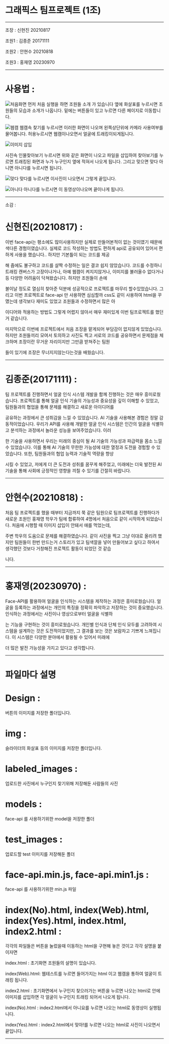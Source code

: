 # 그래픽스 팀프로젝트 (1조)
------------------
조장 : 신현진 20210817

조원1 : 김종준 20171111

조원2 : 안현수 20210818

조원3 : 홍재영 20230970

--------------------
# 사용법 :

![처음화면](https://github.com/namao1230/-1-/assets/153504478/75a63b4b-4e5b-4456-873f-30e87222f1cd)
먼저 처음 실행을 하면 조원들 소개 가 있습니다 옆에 화살표를 누르시면 조원들의 모습과 소개가 나옵니다. 밑에는 버튼들이 있고 누르면 다른 페이지로 이동합니다.

![웹캠](https://github.com/namao1230/-1-/assets/153504478/22d7d415-1ec1-4406-9ca3-700d8c27deb2)
웹캠속 찾기를 누르시면 이러한 화면이 나오며 왼쪽상단위에 카메라 사용여부를 물어봅니다. 허용누르시면 웹캠이나오면서 얼굴에 트래킹이되게됩니다.

![이미지 삽입](https://github.com/namao1230/-1-/assets/153504478/d5b96927-2676-4f63-80ed-25fbbfb61e86)

사진속 인물찾아보기 누르시면 위와 같은 화면이 나오고 파일을 삽입하여 찾아보기를 누르면 트래킹된 화면과 누가 누구인지 옆에 적혀서 나오게 됩니다. 그리고 맞으면 맞다 아니면 아니다를 누르시면 됩니다.

![맞다](https://github.com/namao1230/-1-/assets/153504478/179e3f1a-e40c-4b91-8581-e3dd3314f798)
맞다를 누르시면 이사진이 나오면서 그렇게 끝입니다.

![아니다](https://github.com/namao1230/-1-/assets/153504478/b2001efc-1681-4db4-ae1d-eac8ab9cb22e)
아니다를 누르시면 이 동영상이나오며 끝이나게 됩니다.



------------------
소감 : 

# 신현진(20210817) : 

이번 face-api는 평소에도 많이사용하지만 실제로 만들어본적이 없는 것이였기 때문에 색다른 경험이였습니다. 실제로 코드 작성하는 방법도 편하게 api로 공유되어 있어서 편하게 사용을 했습니다.. 하지만 기본틀이 되는 코드를 제공

해 줌에도 불구하고 코드를 살짝 수정하는 일은 결코 쉽지 않았습니다. 코드를 수정하니 트래킹 캔버스가 고장이나거나, 아예 웹캠이 켜지지않거나, 이미지를 불러올수 없다거나 등 다양한 어려움이 닥쳐왔습니다. 하지만 조원들이 손에

불이날 정도로 열심히 찾아준 덕분에 성공적으로 프로젝트를 마무리 할수있었습니다. 그리고 이번 프로젝트로 face-api 만 사용하면 심심할까 css도 같이 사용하여 html을 꾸몄는데 생각보다 재미도 있었고 조원들과 수정하면서 많은 아

이디어와 적용하는 방법도 그렇게 어렵지 않아서 매우 재미있게 이번 팀프로젝트를 했던거 같습니다.

마지막으로 이번에 프로젝트에서 처음 조장을 맡게되어 부담감이 없지않게 있었습니다. 하지만 조원들끼리 모여서 토의하고 사진도 찍고 서로의 코드를 공유하면서 문제점을 체크하며 조장이란 무거운 자리이지만 그만큼 받쳐주는 팀원

들이 있기에 조장은 무너지지않는다는것을 배웠습니다.


-------------------
# 김종준(20171111) : 

팀 프로젝트를 진행하면서 얼굴 인식 시스템 개발을 함께 진행하는 것은 매우 흥미로웠습니다. 프로젝트를 통해 얼굴 인식 기술의 가능성과 중요성을 깊이 이해할 수 있었고, 팀원들과의 협업을 통해 문제를 해결하고 새로운 아이디어를

공유하는 과정에서 큰 성취감을 느낄 수 있었습니다. AI 기술을 사용해본 경험은 정말 감동적이었습니다. 우리가 API를 사용해 개발한 얼굴 인식 시스템은 인간의 얼굴을 식별하고 분석하는 과정에서 놀라운 성능을 보여주었습니다. 이러

한 기술을 사용하면서 우리는 미래의 중심이 될 AI 기술의 가능성과 파급력을 몸소 느낄 수 있었습니다. 이를 통해 AI 기술의 무한한 가능성에 대한 열정과 도전을 경험할 수 있었습니다. 또한, 팀원들과의 협업 능력과 기술적 역량을 향상

시킬 수 있었고, 저에게 더 큰 도전과 성취를 꿈꾸게 해주었고, 미래에는 더욱 발전된 AI 기술을 통해 사회에 긍정적인 영향을 끼칠 수 있기를 간절히 바랍니다.

-----------------------
# 안현수(20210818) : 

처음 팀 프로젝트를 했을 때부터 지금까지 쭉 같은 팀원으로 팀프로젝트를 진행하다가 새로운 조원인 홍재영 학우가 팀에 합류하여 4명에서 처음으로 같이 시작하게 되었습니다. 처음에 시행할 때 이미지 삽입이 안돼서 애를 먹었는데, 

주변 학우의 도움으로 문제를 해결하였습니다. 같이 사진을 찍고 그냥 이대로 올리려 했지만 팀원들이 한번 만드는거 스토리가 있고 팀색깔을 넣어 만들어보고 싶다고 하여서 생각했던 것보다 거창해진 프로젝트 활동이 되었던 것 같습

니다. 

-----------------------
# 홍재영(20230970) : 

Face-API를 활용하여 얼굴을 인식하는 시스템을 제작하는 과정은 흥미로웠습니다. 얼굴을 등록하는 과정에서는 개인의 특징을 정확히 파악하고 저장하는 것이 중요했습니다. 인식하는 과정에서는 사진이나 영상으로부터 얼굴을 식별하

는 기능을 구현하는 것이 흥미로웠습니다. 개인별 인식과 단체 인식 모두를 고려하여 시스템을 설계하는 것은 도전적이었지만, 그 결과를 보는 것은 보람차고 기쁘게 느껴집니다. 이 시스템은 다양한 분야에서 활용될 수 있어서 미래에

더 많은 발전 가능성을 가지고 있다고 생각합니다.



-------------------

# 파일마다 설명



# Design : 

버튼의 이미지를 저장한 폴더입니다.

# img : 

슬라이더의 화살표 등의 이미지를 저장한 폴더입니다.


# labeled_images : 

업로드한 사진에서 누구인지 찾기위해 저장해둔 사람들의 사진


# models : 

face-api 를 사용하기위한 model을 저장한 폴더


# test_images : 

업로드할 test 이미지를 저장해둔 폴더


# face-api.min.js, face-api.min1.js :

face-api 를 사용하기위한 min.js 파일


# index(No).html, index(Web).html, index(Yes).html, index.html, index2.html :

각각의 파일들은 버튼을 눌렀을때 이동하는 html을 구현해 놓은 것이고 각각 설명을 붙이자면

index.html : 초기화면 조원들의 설명이 있습니다.

index(Web).html: 웹테스트를 누르면 들어가지는 html 이고 웹캠을 통하여 얼굴이 트래킹 됩니다.

index2.html : 초기화면에서 누구인지 찾으러가는 버튼을 누르면 나오는 html로 안에 이미지를 삽입하면 각 얼굴이 누구인지 트래킹 되어서 나오게 됩니다. 

index(No).html : index2.html에서 아니요를 누르면 나오는 html로 동영상이 실행됩니다.

index(Yes).html : index2.html에서 맞아!를 누르면 나오는 html로 사진이 나오면서 끝입니다.

-------------------------------------

